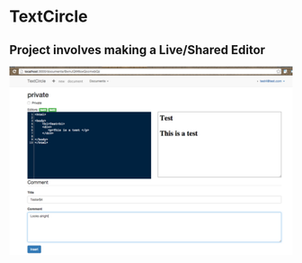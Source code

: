 # TextCircle

## Project involves making a Live/Shared Editor

![Alt text](./TextCircle.png?raw=true)